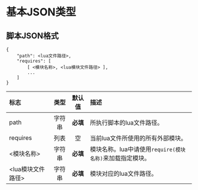 # 基本JSON类型

## 脚本JSON格式

```text
{
    "path": <lua文件路径>,
    "requires": [
        [ <模块名称>, <lua模块文件路径> ],
        ...
    ]
}
```

| 标志 | 类型 | 默认值 | 描述 |
| :--- | :---: | :---: | :--- |
| path | 字符串 | **必填** | 所执行脚本的lua文件路径。 |
| requires | 列表 | 空 | 当前lua文件所使用的所有外部模块。 |
| &lt;模块名称&gt; | 字符串 | **必填** | 模块名称。lua中请使用`require(模块名称)`来加载指定模块。 |
| &lt;lua模块文件路径&gt; | 字符串 | **必填** | 模块对应的lua文件路径。 |



